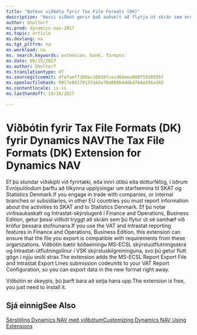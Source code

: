 ```yaml
---
title: "Notkun viðbóta fyrir Tax File Formats (DK)"
description: "Þessi viðbót gerir það auðvelt að flytja út skrár sem eru forstilltar til að uppfylla kröfur banka um rafræna skráningu."
author: bholtorf
ms.prod: dynamics-nav-2017
ms.topic: article
ms.devlang: na
ms.tgt_pltfrm: na
ms.workload: na
ms. search.keywords: extension, bank, formats
ms.date: 09/15/2017
ms.author: bholtorf
ms.translationtype: HT
ms.sourcegitcommit: 4fefaef7380ac10836fcac404eea006f55d8556f
ms.openlocfilehash: 9917e84179137a42e70a888b4ddbd7b4ad36a162
ms.contentlocale: is-is
ms.lasthandoff: 10/16/2017

---
```


# <a name="the-tax-file-formats-dk-extension-for-dynamics-nav"></a><span data-ttu-id="5208a-103">Viðbótin fyrir Tax File Formats (DK) fyrir Dynamics NAV</span><span class="sxs-lookup"><span data-stu-id="5208a-103">The Tax File Formats (DK) Extension for Dynamics NAV</span></span>
<span data-ttu-id="5208a-104">Ef þú stundar viðskipti við fyrirtæki, eða innri útibú eða dótturfélög, í öðrum Evrópulöndum þarftu að tilkynna upplýsingar um starfsemina til SKAT og Statistics Denmark.</span><span class="sxs-lookup"><span data-stu-id="5208a-104">If you engage in trade with companies, or internal branches or subsidiaries, in other EU countries you must report information about the activities to SKAT and to Statistics Denmark.</span></span> <span data-ttu-id="5208a-105">Ef þú notar virðisaukaskatt og Intrastat-skýrslugerð í Finance and Operations, Business Edition, getur þessi viðbót tryggt að skráin sem þú flytur út sé samhæf við kröfur þessara stofnunana.</span><span class="sxs-lookup"><span data-stu-id="5208a-105">If you use the VAT and Intrastat reporting features in Finance and Operations, Business Edition, this extension can ensure that the file you export is compatible with requirements from these organizations.</span></span> <span data-ttu-id="5208a-106">Viðbótin bætir kóðaeiningu MS-ECSL skýrsluútflutningsskrá og Intrastat-útflutningslínur í VSK skýrsluskilgreininguna, svo þú getur flutt gögn í nýju sniði strax.</span><span class="sxs-lookup"><span data-stu-id="5208a-106">The extension adds the MS-ECSL Report Export File and Intrastat Export Lines submission codeunits to your VAT Report Configuration, so you can export data in the new format right away.</span></span>

<span data-ttu-id="5208a-107">Viðbótin er ókeypis, þú þarft bara að setja hana upp.</span><span class="sxs-lookup"><span data-stu-id="5208a-107">The extension is free, you just need to install it.</span></span> 

## <a name="see-also"></a><span data-ttu-id="5208a-108">Sjá einnig</span><span class="sxs-lookup"><span data-stu-id="5208a-108">See Also</span></span>
[<span data-ttu-id="5208a-109">Sérstilling Dynamics NAV með viðbótum</span><span class="sxs-lookup"><span data-stu-id="5208a-109">Customizing Dynamics NAV Using Extensions</span></span>](ui-extensions.md)

